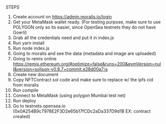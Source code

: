 STEPS

1. Create account on https://admin.moralis.io/login
2. Get your MetaMask wallet ready. (For testing purpose, make sure to use POLYGON only so its easier, since OpenSea testnets they do not have Goerli)
3. Grab all the credentials need and put it in index.js
4. Run yarn install
5. Run node index.js
6. Going to moralis and see the data (metadata and image are uploaded)
7. Going to remix online
   https://remix.ethereum.org/#optimize=false&runs=200&evmVersion=null&version=soljson-v0.8.7+commit.e28d00a7.js
8. Create new document
9. Copy NFTContract sol code and make sure to replace w/ the ipfs cid from moralis
10. Run compile
11. Connect to MetaMask (using polygon Mumbai test net)
12. Run deploy
13. Go to testnets.opensea.io (0x0A254B9c7978E2F3D2e65b17fCDc2aDa337D9d1B EX: contract created)
